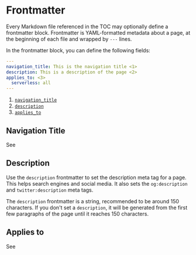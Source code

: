 # Frontmatter

Every Markdown file referenced in the TOC may optionally define a frontmatter block.
Frontmatter is YAML-formatted metadata about a page, at the beginning of each file
and wrapped by `---` lines.

In the frontmatter block, you can define the following fields:

```yaml
---
navigation_title: This is the navigation title <1>
description: This is a description of the page <2>
applies_to: <3>
  serverless: all
---
```
1. [`navigation_title`](#navigation-title)
2. [`description`](#description)
3. [`applies_to`](#applies-to)

## Navigation Title
See [](./titles.md)

## Description

Use the `description` frontmatter to set the description meta tag for a page. 
This helps search engines and social media.
It also sets the `og:description` and `twitter:description` meta tags.

The `description` frontmatter is a string, recommended to be around 150 characters. If you don't set a `description`, 
it will be generated from the first few paragraphs of the page until it reaches 150 characters.

## Applies to
See [](./applies.md)
